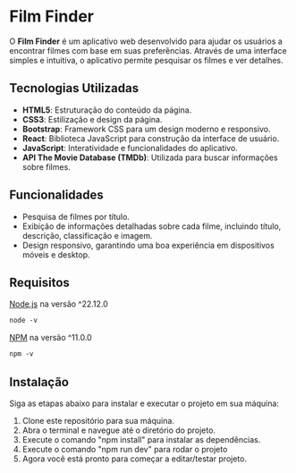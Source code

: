 # Film Finder

O **Film Finder** é um aplicativo web desenvolvido para ajudar os usuários a encontrar filmes com base em suas preferências. Através de uma interface simples e intuitiva, o aplicativo permite pesquisar os filmes e ver detalhes.

## Tecnologias Utilizadas

- **HTML5**: Estruturação do conteúdo da página.
- **CSS3**: Estilização e design da página.
- **Bootstrap**: Framework CSS para um design moderno e responsivo.
- **React**: Biblioteca JavaScript para construção da interface de usuário.
- **JavaScript**: Interatividade e funcionalidades do aplicativo.
- **API The Movie Database (TMDb)**: Utilizada para buscar informações sobre filmes.

## Funcionalidades

- Pesquisa de filmes por título.
- Exibição de informações detalhadas sobre cada filme, incluindo título, descrição, classificação e imagem.
- Design responsivo, garantindo uma boa experiência em dispositivos móveis e desktop.

## Requisitos

[Node.js](https://nodejs.org/pt-br/download) na versão ^22.12.0
```diff
node -v
```
[NPM](https://docs.npmjs.com/downloading-and-installing-node-js-and-npm) na versão ^11.0.0
```diff
npm -v
```

## Instalação

Siga as etapas abaixo para instalar e executar o projeto em sua máquina:

1. Clone este repositório para sua máquina.
2. Abra o terminal e navegue até o diretório do projeto.
3. Execute o comando "npm install" para instalar as dependências.
4. Execute o comando "npm run dev" para rodar o projeto
5. Agora você está pronto para começar a editar/testar projeto.
